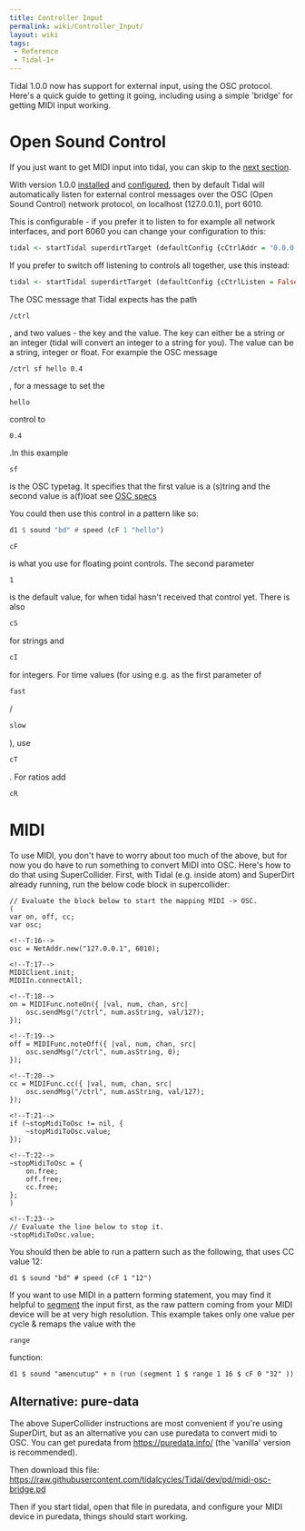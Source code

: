 ```yaml
---
title: Controller Input
permalink: wiki/Controller_Input/
layout: wiki
tags:
 - Reference
 - Tidal-1+
---
```


<languages/> <translate>

Tidal 1.0.0 now has support for external input, using the OSC protocol.
Here's a quick guide to getting it going, including using a simple
'bridge' for getting MIDI input working.

# Open Sound Control

If you just want to get MIDI input into tidal, you can skip to the [next
section](/wiki/Controller_Input#MIDI "wikilink").

With version 1.0.0 [installed](/wiki/Installation "wikilink") and
[configured](/wiki/Configuration "wikilink"), then by default Tidal will
automatically listen for external control messages over the OSC (Open
Sound Control) network protocol, on localhost (127.0.0.1), port 6010.

This is configurable - if you prefer it to listen to for example all
network interfaces, and port 6060 you can change your configuration to
this:

``` haskell
tidal <- startTidal superdirtTarget (defaultConfig {cCtrlAddr = "0.0.0.0", cCtrlPort = 6060})
```

If you prefer to switch off listening to controls all together, use this
instead:

``` haskell
tidal <- startTidal superdirtTarget (defaultConfig {cCtrlListen = False})
```

The OSC message that Tidal expects has the path

    /ctrl

, and two values - the key and the value. The key can either be a string
or an integer (tidal will convert an integer to a string for you). The
value can be a string, integer or float. For example the OSC message

    /ctrl sf hello 0.4

, for a message to set the

    hello

control to

    0.4

.In this example

    sf

is the OSC typetag. It specifies that the first value is a (s)tring and
the second value is a(f)loat see [OSC
specs](http://opensoundcontrol.org/spec-1_0)

You could then use this control in a pattern like so:

``` haskell
d1 $ sound "bd" # speed (cF 1 "hello")
```

``` haskell
cF
```

is what you use for floating point controls. The second parameter

    1

is the default value, for when tidal hasn't received that control yet.
There is also

``` haskell
cS
```

for strings and

``` haskell
cI
```

for integers. For time values (for using e.g. as the first parameter of

``` haskell
fast
```

/

``` haskell
slow
```

), use

``` haskell
cT
```

. For ratios add

``` haskell
cR
```

# MIDI

To use MIDI, you don't have to worry about too much of the above, but
for now you do have to run something to convert MIDI into OSC. Here's
how to do that using SuperCollider. First, with Tidal (e.g. inside atom)
and SuperDirt already running, run the below code block in
supercollider:

    // Evaluate the block below to start the mapping MIDI -> OSC.
    (
    var on, off, cc;
    var osc;

    <!--T:16-->
    osc = NetAddr.new("127.0.0.1", 6010);

    <!--T:17-->
    MIDIClient.init;
    MIDIIn.connectAll;

    <!--T:18-->
    on = MIDIFunc.noteOn({ |val, num, chan, src|
        osc.sendMsg("/ctrl", num.asString, val/127);
    });

    <!--T:19-->
    off = MIDIFunc.noteOff({ |val, num, chan, src|
        osc.sendMsg("/ctrl", num.asString, 0);
    });

    <!--T:20-->
    cc = MIDIFunc.cc({ |val, num, chan, src|
        osc.sendMsg("/ctrl", num.asString, val/127);
    });

    <!--T:21-->
    if (~stopMidiToOsc != nil, {
        ~stopMidiToOsc.value;
    });

    <!--T:22-->
    ~stopMidiToOsc = {
        on.free;
        off.free;
        cc.free;
    };
    )

    <!--T:23-->
    // Evaluate the line below to stop it.
    ~stopMidiToOsc.value;

You should then be able to run a pattern such as the following, that
uses CC value 12:

    d1 $ sound "bd" # speed (cF 1 "12")

If you want to use MIDI in a pattern forming statement, you may find it
helpful to [segment](segment "wikilink") the input first, as the raw
pattern coming from your MIDI device will be at very high resolution.
This example takes only one value per cycle & remaps the value with the

    range

function:

    d1 $ sound "amencutup" + n (run (segment 1 $ range 1 16 $ cF 0 "32" ))

## Alternative: pure-data

The above SuperCollider instructions are most convenient if you're using
SuperDirt, but as an alternative you can use puredata to convert midi to
OSC. You can get puredata from <https://puredata.info/> (the 'vanilla'
version is recommended).

Then download this file:
<https://raw.githubusercontent.com/tidalcycles/Tidal/dev/pd/midi-osc-bridge.pd>

Then if you start tidal, open that file in puredata, and configure your
MIDI device in puredata, things should start working.

</translate>
